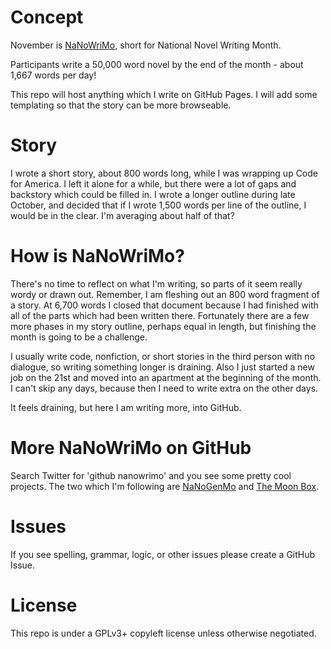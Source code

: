 # Concept

November is <a href="http://nanowrimo.org">NaNoWriMo</a>, short for National Novel Writing Month.

Participants write a 50,000 word novel by the end of the month - about 1,667 words per day!

This repo will host anything which I write on GitHub Pages. I will add some
templating so that the story can be more browseable.

# Story

I wrote a short story, about 800 words long, while I was wrapping up Code for America. I
left it alone for a while, but there were a lot of gaps and backstory which could be filled
in. I wrote a longer outline during late October, and decided that if I wrote 1,500 words
per line of the outline, I would be in the clear. I'm averaging about half of that?


# How is NaNoWriMo?

There's no time to reflect on what I'm writing, so parts of it seem really wordy or drawn
out. Remember, I am fleshing out an 800 word fragment of a story. At 6,700 words I closed
that document because I had finished with all of the parts which had been written there.
Fortunately there are a few more phases in my story outline, perhaps equal in length, but
finishing the month is going to be a challenge.

I usually write code, nonfiction, or short stories in the third person with no dialogue,
so writing something longer is draining. Also I just started a new job on the 21st and
moved into an apartment at the beginning of the month. I can't skip any days, because then
I need to write extra on the other days.

It feels draining, but here I am writing more, into GitHub. 

# More NaNoWriMo on GitHub

Search Twitter for 'github nanowrimo' and you see some pretty cool projects. The two which
I'm following are <a href="https://github.com/dariusk/NaNoGenMo">NaNoGenMo</a> and
<a href="https://github.com/sethvincent/the-moon-box">The Moon Box</a>.

# Issues

If you see spelling, grammar, logic, or other issues please create a GitHub Issue.

# License

This repo is under a GPLv3+ copyleft license unless otherwise negotiated.
